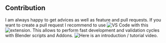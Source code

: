 ## Contribution
I am always happy to get advices as well as feature and pull requests. 
If you want to create a pull request I recommend to use ![VS Code](https://code.visualstudio.com) with this ![extension](https://marketplace.visualstudio.com/items?itemName=JacquesLucke.blender-development). 
This allows to perform fast development and validation cycles with Blender scripts and Addons. 
![Here](https://www.youtube.com/watch?v=q06-hER7Y1Q) is an introduction / tutorial video.

